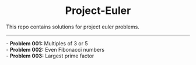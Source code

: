 <h1 align='center'> Project-Euler</h1>
This repo contains solutions for project euler problems.<br>
<hr/>
- <b>Problem 001:</b> Multiples of 3 or 5 <br>
- <b>Problem 002:</b> Even Fibonacci numbers<br>
- <b>Problem 003:</b> Largest prime factor<br>
